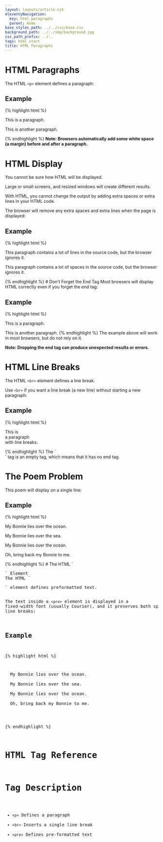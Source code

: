 ```yaml
---
layout: layouts/article.njk
eleventyNavigation:
  key: html_paragraphs
  parent: Home
base_styles_path: ../../css/base.css
background_path: ../../img/background.jpg
css_path_prefix: ../..
tags: html start
title: HTML Paragraphs
---
```


# HTML Paragraphs

The HTML `<p>` element defines a paragraph:

## Example

{% highlight html %}

<p>This is a paragraph.</p>
<p>This is another paragraph.</p>
{% endhighlight %}
<strong>Note: Browsers automatically add some white space (a margin) before and after a paragraph.</strong>

# HTML Display

You cannot be sure how HTML will be displayed.

Large or small screens, and resized windows will create different results.

With HTML, you cannot change the output by adding extra spaces or extra lines in your HTML code.

The browser will remove any extra spaces and extra lines when the page is displayed:

## Example

{% highlight html %}

<p>
This paragraph
contains a lot of lines
in the source code,
but the browser
ignores it.
</p>

<p>
This paragraph
contains         a lot of spaces
in the source         code,
but the        browser
ignores it.
</p>
{% endhighlight %}
# Don't Forget the End Tag
Most browsers will display HTML correctly even if you forget the end tag:

## Example

{% highlight html %}

<p>This is a paragraph.
<p>This is another paragraph.
{% endhighlight %}
The example above will work in most browsers, but do not rely on it.

<strong>Note: Dropping the end tag can produce unexpected results or errors.</strong>

# HTML Line Breaks

The HTML `<br>` element defines a line break.

Use `<br>` if you want a line break (a new line) without starting a new paragraph:

## Example

{% highlight html %}

<p>This is<br>a paragraph<br>with line breaks.</p>
{% endhighlight %}
The `<br>` tag is an empty tag, which means that it has no end tag.

# The Poem Problem

This poem will display on a single line:

## Example

{% highlight html %}

<p>
  My Bonnie lies over the ocean.

My Bonnie lies over the sea.

My Bonnie lies over the ocean.

Oh, bring back my Bonnie to me.

</p>
{% endhighlight %}
# The HTML `<pre>` Element
The HTML `<pre>` element defines preformatted text.

The text inside a `<pre>` element is displayed in a fixed-width font (usually Courier), and it preserves both spaces and line breaks:

## Example

{% highlight html %}

<pre>
  My Bonnie lies over the ocean.

  My Bonnie lies over the sea.

  My Bonnie lies over the ocean.

  Oh, bring back my Bonnie to me.
</pre>

{% endhighlight %}

# HTML Tag Reference

# Tag Description

- `<p>` Defines a paragraph
- `<br>` Inserts a single line break
- `<pre>` Defines pre-formatted text
